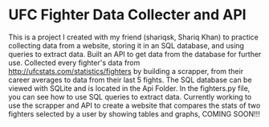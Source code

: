 # UFC Fighter Data Collecter and API
This is a project I created with my friend (shariqsk, Shariq Khan) to practice collecting data from a website, storing it in an SQL database, and using queries to extract data. Built an API to get data from the database for further use. Collected every fighter's data from http://ufcstats.com/statistics/fighters by building a scrapper, from their career averages to data from their last 5 fights. The SQL database can be viewed with SQLite and is located in the Api Folder. In the fighters.py file, you can see how to use SQL queries to extract data. Currently working to use the scrapper and API to create a website that compares the stats of two fighters selected by a user by showing tables and graphs, COMING SOON!!!
